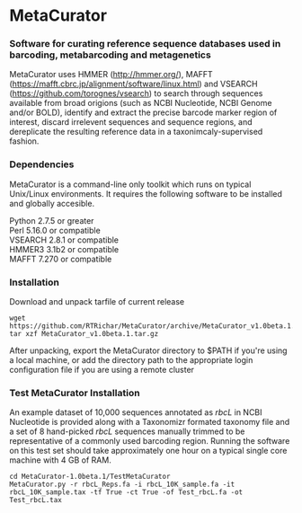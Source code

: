 # MetaCurator
### Software for curating reference sequence databases used in barcoding, metabarcoding and metagenetics
MetaCurator uses HMMER (http://hmmer.org/), MAFFT (https://mafft.cbrc.jp/alignment/software/linux.html) and VSEARCH (https://github.com/torognes/vsearch) to search through sequences available from broad origions (such as NCBI Nucleotide, NCBI Genome and/or BOLD), identify and extract the precise barcode marker region of interest, discard irrelevent sequences and sequence regions, and dereplicate the resulting reference data in a taxonimcaly-supervised fashion.
### Dependencies  
MetaCurator is a command-line only toolkit which runs on typical Unix/Linux environments. It requires the following software to be installed and globally accesible. 

Python 2.7.5 or greater  
Perl 5.16.0 or compatible  
VSEARCH 2.8.1 or compatible  
HMMER3 3.1b2 or compatible  
MAFFT 7.270 or compatible  

### Installation
Download and unpack tarfile of current release
```
wget https://github.com/RTRichar/MetaCurator/archive/MetaCurator_v1.0beta.1.tar.gz
tar xzf MetaCurator_v1.0beta.1.tar.gz
```
After unpacking, export the MetaCurator directory to $PATH if you're using a local machine, or add the directory path to the appropriate login configuration file if you are using a remote cluster

### Test MetaCurator Installation
An example dataset of 10,000 sequences annotated as *rbcL* in NCBI Nucleotide is provided along with a Taxonomizr formated taxonomy file and a set of 8 hand-picked *rbcL* sequences manually trimmed to be representative of a commonly used barcoding region. Running the software on this test set should take approximately one hour on a typical single core machine with 4 GB of RAM.  
```
cd MetaCurator-1.0beta.1/TestMetaCurator
MetaCurator.py -r rbcL_Reps.fa -i rbcL_10K_sample.fa -it rbcL_10K_sample.tax -tf True -ct True -of Test_rbcL.fa -ot Test_rbcL.tax
```
